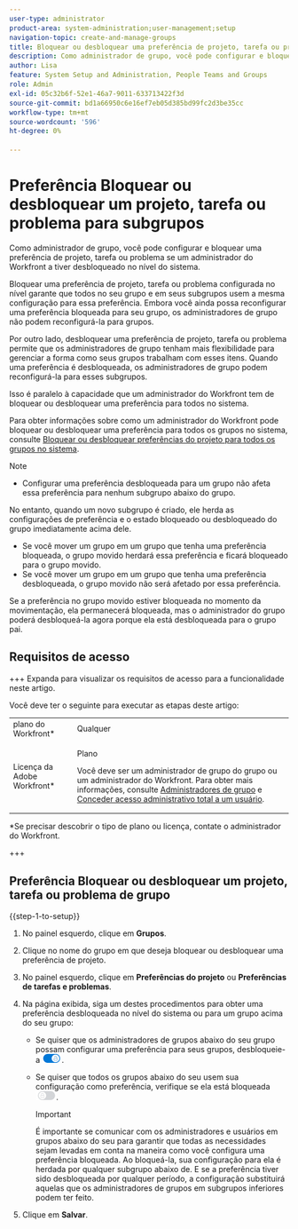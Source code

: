 ```yaml
---
user-type: administrator
product-area: system-administration;user-management;setup
navigation-topic: create-and-manage-groups
title: Bloquear ou desbloquear uma preferência de projeto, tarefa ou problema para subgrupos
description: Como administrador de grupo, você pode configurar e bloquear uma preferência de projeto, tarefa ou problema se um administrador do Workfront a tiver desbloqueado no nível do sistema.
author: Lisa
feature: System Setup and Administration, People Teams and Groups
role: Admin
exl-id: 05c32b6f-52e1-46a7-9011-633713422f3d
source-git-commit: bd1a66950c6e16ef7eb05d385bd99fc2d3be35cc
workflow-type: tm+mt
source-wordcount: '596'
ht-degree: 0%

---
```


# Preferência Bloquear ou desbloquear um projeto, tarefa ou problema para subgrupos

Como administrador de grupo, você pode configurar e bloquear uma preferência de projeto, tarefa ou problema se um administrador do Workfront a tiver desbloqueado no nível do sistema.

Bloquear uma preferência de projeto, tarefa ou problema configurada no nível garante que todos no seu grupo e em seus subgrupos usem a mesma configuração para essa preferência. Embora você ainda possa reconfigurar uma preferência bloqueada para seu grupo, os administradores de grupo não podem reconfigurá-la para grupos.

Por outro lado, desbloquear uma preferência de projeto, tarefa ou problema permite que os administradores de grupo tenham mais flexibilidade para gerenciar a forma como seus grupos trabalham com esses itens. Quando uma preferência é desbloqueada, os administradores de grupo podem reconfigurá-la para esses subgrupos.

Isso é paralelo à capacidade que um administrador do Workfront tem de bloquear ou desbloquear uma preferência para todos no sistema.

Para obter informações sobre como um administrador do Workfront pode bloquear ou desbloquear uma preferência para todos os grupos no sistema, consulte [Bloquear ou desbloquear preferências do projeto para todos os grupos no sistema](../../../administration-and-setup/set-up-workfront/configure-system-defaults/lock-or-unlock-project-preferences-for-groups-system.md).

<!--
<p data-mc-conditions="QuicksilverOrClassic.Draft mode">Unlike other Lock/Unlock articles that start just like this one, we need the steps here. In other areas, the lock/unlock step is part of the article about setting preferences or creating statuses.</p>
-->

>[!NOTE]
>
>* Configurar uma preferência desbloqueada para um grupo não afeta essa preferência para nenhum subgrupo abaixo do grupo.
>
>  No entanto, quando um novo subgrupo é criado, ele herda as configurações de preferência e o estado bloqueado ou desbloqueado do grupo imediatamente acima dele.
>
>* Se você mover um grupo em um grupo que tenha uma preferência bloqueada, o grupo movido herdará essa preferência e ficará bloqueado para o grupo movido.
>* Se você mover um grupo em um grupo que tenha uma preferência desbloqueada, o grupo movido não será afetado por essa preferência.
>
>  Se a preferência no grupo movido estiver bloqueada no momento da movimentação, ela permanecerá bloqueada, mas o administrador do grupo poderá desbloqueá-la agora porque ela está desbloqueada para o grupo pai.
>

## Requisitos de acesso

+++ Expanda para visualizar os requisitos de acesso para a funcionalidade neste artigo.

Você deve ter o seguinte para executar as etapas deste artigo:

<table style="table-layout:auto"> 
 <col> 
 <col> 
 <tbody> 
  <tr> 
   <td role="rowheader">plano do Workfront*</td> 
   <td>Qualquer</td> 
  </tr> 
  <tr> 
   <td role="rowheader">Licença da Adobe Workfront*</td> 
   <td> <p>Plano </p> <p>Você deve ser um administrador de grupo do grupo ou um administrador do Workfront. Para obter mais informações, consulte <a href="../../../administration-and-setup/manage-groups/group-roles/group-administrators.md" class="MCXref xref">Administradores de grupo</a> e <a href="../../../administration-and-setup/add-users/configure-and-grant-access/grant-a-user-full-administrative-access.md" class="MCXref xref">Conceder acesso administrativo total a um usuário</a>.</p> </td> 
  </tr> 
 </tbody> 
</table>

&#42;Se precisar descobrir o tipo de plano ou licença, contate o administrador do Workfront.

+++

## Preferência Bloquear ou desbloquear um projeto, tarefa ou problema de grupo

{{step-1-to-setup}}

1. No painel esquerdo, clique em **Grupos**.
1. Clique no nome do grupo em que deseja bloquear ou desbloquear uma preferência de projeto.
1. No painel esquerdo, clique em **Preferências do projeto** ou **Preferências de tarefas e problemas**.

1. Na página exibida, siga um destes procedimentos para obter uma preferência desbloqueada no nível do sistema ou para um grupo acima do seu grupo:

   * Se quiser que os administradores de grupos abaixo do seu grupo possam configurar uma preferência para seus grupos, desbloqueie-a ![](assets/unlock-toggle-button.png).
   * Se quiser que todos os grupos abaixo do seu usem sua configuração como preferência, verifique se ela está bloqueada ![](assets/lock-toggle-button.png).

     >[!IMPORTANT]
     >
     >É importante se comunicar com os administradores e usuários em grupos abaixo do seu para garantir que todas as necessidades sejam levadas em conta na maneira como você configura uma preferência bloqueada. Ao bloqueá-la, sua configuração para ela é herdada por qualquer subgrupo abaixo de. E se a preferência tiver sido desbloqueada por qualquer período, a configuração substituirá aquelas que os administradores de grupos em subgrupos inferiores podem ter feito.

1. Clique em **Salvar**.
